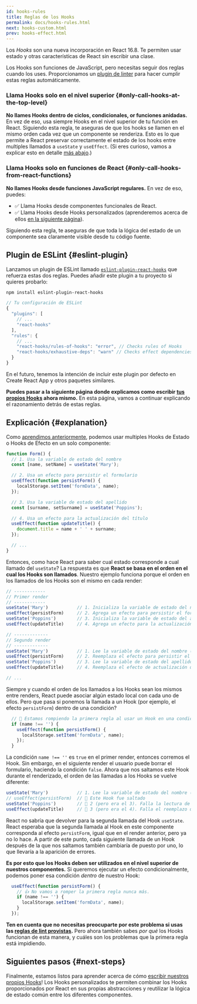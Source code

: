 ```yaml
---
id: hooks-rules
title: Reglas de los Hooks
permalink: docs/hooks-rules.html
next: hooks-custom.html
prev: hooks-effect.html
---
```


Los *Hooks* son una nueva incorporación en React 16.8. Te permiten usar estado y otras características de React sin escribir una clase.

Los Hooks son funciones de JavaScript, pero necesitas seguir dos reglas cuando los uses. Proporcionamos un [plugin de linter](https://www.npmjs.com/package/eslint-plugin-react-hooks) para hacer cumplir estas reglas automáticamente.

### Llama Hooks solo en el nivel superior {#only-call-hooks-at-the-top-level}

**No llames Hooks dentro de ciclos, condicionales, or funciones anidadas.** En vez de eso, usa siempre Hooks en el nivel superior de tu función en React. Siguiendo esta regla, te aseguras de que los hooks se llamen en el mismo orden cada vez que un componente se renderiza. Esto es lo que permite a React preservar correctamente el estado de los hooks entre multiples llamados a `useState` y `useEffect`. (Si eres curioso, vamos a explicar esto en detalle [más abajo](#explicación).)

### Llama Hooks solo en funciones de React {#only-call-hooks-from-react-functions}

**No llames Hooks desde funciones JavaScript regulares.** En vez de eso, puedes:

* ✅ Llama Hooks desde componentes funcionales de React.
* ✅ Llama Hooks desde Hooks personalizados (aprenderemos acerca de ellos [en la siguiente página](/docs/hooks-custom.html)).

Siguiendo esta regla, te aseguras de que toda la lógica del estado de un componente sea claramente visible desde tu código fuente.

## Plugin de ESLint {#eslint-plugin}

Lanzamos un plugin de ESLint llamado [`eslint-plugin-react-hooks`](https://www.npmjs.com/package/eslint-plugin-react-hooks) que refuerza estas dos reglas. Puedes añadir este plugin a tu proyecto si quieres probarlo:

```bash
npm install eslint-plugin-react-hooks
```

```js
// Tu configuración de ESLint
{
  "plugins": [
    // ...
    "react-hooks"
  ],
  "rules": {
    // ...
    "react-hooks/rules-of-hooks": "error", // Checks rules of Hooks
    "react-hooks/exhaustive-deps": "warn" // Checks effect dependencies
  }
}
```

En el futuro, tenemos la intención de incluir este plugin por defecto en Create React App y otros paquetes similares.

**Puedes pasar a la siguiente página donde explicamos como escribir [tus propios Hooks](/docs/hooks-custom.html) ahora mismo.** En esta página, vamos a continuar explicando el razonamiento detrás de estas reglas.

## Explicación {#explanation}

Como [aprendimos anteriormente](/docs/hooks-state.html#tip-using-multiple-state-variables), podemos usar multiples Hooks de Estado o Hooks de Efecto en un solo componente:

```js
function Form() {
  // 1. Usa la variable de estado del nombre
  const [name, setName] = useState('Mary');

  // 2. Usa un efecto para persistir el formulario
  useEffect(function persistForm() {
    localStorage.setItem('formData', name);
  });

  // 3. Usa la variable de estado del apellido
  const [surname, setSurname] = useState('Poppins');

  // 4. Usa un efecto para la actualización del título
  useEffect(function updateTitle() {
    document.title = name + ' ' + surname;
  });

  // ...
}
```

Entonces, como hace React para saber cual estado corresponde a cual llamado del `useState`? La respuesta es que **React se basa en el orden en el cual los Hooks son llamados**. Nuestro ejemplo funciona porque el orden en los llamados de los Hooks son el mismo en cada render:

```js
// ------------
// Primer render
// ------------
useState('Mary')           // 1. Inicializa la variable de estado del nombre con 'Mary'
useEffect(persistForm)     // 2. Agrega un efecto para persistir el formulario
useState('Poppins')        // 3. Inicializa la variable de estado del apellido con 'Poppins'
useEffect(updateTitle)     // 4. Agrega un efecto para la actualización del título

// -------------
// Segundo render
// -------------
useState('Mary')           // 1. Lee la variable de estado del nombre (el argumento es ignorado)
useEffect(persistForm)     // 2. Reemplaza el efecto para persistir el formulario
useState('Poppins')        // 3. Lee la variable de estado del apellido (el argumento es ignorado)
useEffect(updateTitle)     // 4. Reemplaza el efecto de actualización del título

// ...
```

Siempre y cuando el orden de los llamados a los Hooks sean los mismos entre renders, React puede asociar algún estado local con cada uno de ellos. Pero que pasa si ponemos la llamada a un Hook (por ejemplo, el efecto `persistForm`) dentro de una condición?

```js
  // 🔴 Estamos rompiendo la primera regla al usar un Hook en una condición
  if (name !== '') {
    useEffect(function persistForm() {
      localStorage.setItem('formData', name);
    });
  }
```

La condición `name !== ''` es `true` en el primer render, entonces corremos el Hook. Sin embargo, en el siguiente render el usuario puede borrar el formulario, haciendo la condición `false`. Ahora que nos saltamos este Hook durante el renderizado, el orden de las llamadas a los Hooks se vuelve diferente: 

```js
useState('Mary')           // 1. Lee la variable de estado del nombre (el argumento es ignorado)
// useEffect(persistForm)  // 🔴 Este Hook fue saltado
useState('Poppins')        // 🔴 2 (pero era el 3). Falla la lectura de la variable de estado del apellido
useEffect(updateTitle)     // 🔴 3 (pero era el 4). Falla el reemplazo del efecto
```

React no sabría que devolver para la segunda llamada del Hook `useState`. React esperaba que la segunda llamada al Hook en este componente corresponda al efecto `persistForm`, igual que en el render anterior, pero ya no lo hace. A partir de este punto, cada siguiente llamada de un Hook después de la que nos saltamos también cambiaría de puesto por uno, lo que llevaría a la aparición de errores.

**Es por esto que los Hooks deben ser utilizados en el nivel superior de nuestros componentes.** Si queremos ejecutar un efecto condicionalmente, podemos poner esa condición *dentro* de nuestro Hook:

```js
  useEffect(function persistForm() {
    // 👍 No vamos a romper la primera regla nunca más.
    if (name !== '') {
      localStorage.setItem('formData', name);
    }
  });
```

**Ten en cuenta que no necesitas preocuparte por este problema si usas las [reglas de lint provistas](https://www.npmjs.com/package/eslint-plugin-react-hooks).** Pero ahora también sabes *por qué* los Hooks funcionan de esta manera, y cuáles son los problemas que la primera regla está impidiendo.

## Siguientes pasos {#next-steps}

Finalmente, estamos listos para aprender acerca de cómo [escribir nuestros propios Hooks](/docs/hooks-custom.html)! Los Hooks personalizados te permiten combinar los Hooks proporcionados por React en sus propias abstracciones y reutilizar la lógica de estado común entre los diferentes componentes.
